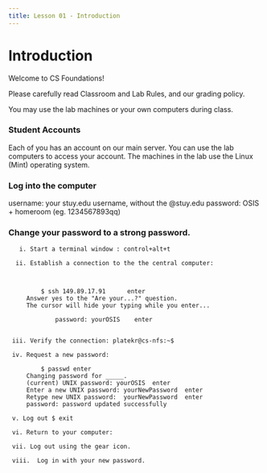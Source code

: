 ```yaml
---
title: Lesson 01 - Introduction
---
```


# Introduction

Welcome to CS Foundations!

Please carefully read Classroom and Lab Rules, and our grading policy.

You may use the lab machines or your own computers during class.

### Student Accounts

Each of you has an account on our main server.
You can use the lab computers to access your account.
The machines in the lab use the Linux (Mint) operating system.

### Log into the computer

 username: your stuy.edu username, without the @stuy.edu
 password: OSIS + homeroom (eg. 1234567893qq)

 ### Change your password to a strong password.

 ```
    i. Start a terminal window : control+alt+t
    
   ii. Establish a connection to the the central computer:

         

          $ ssh 149.89.17.91      enter
	  Answer yes to the "Are your...?" question.
	  The cursor will hide your typing while you enter...

              password: yourOSIS    enter
	      

  iii. Verify the connection: platekr@cs-nfs:~$

  iv. Request a new password:

          $ passwd enter
	  Changing password for _____.
	  (current) UNIX password: yourOSIS  enter
	  Enter a new UNIX password: yourNewPassword  enter
	  Retype new UNIX password:  yourNewPassword  enter
	  password: password updated successfully

  v. Log out $ exit

  vi. Return to your computer: 

  vii. Log out using the gear icon.

  viii.  Log in with your new password.

```
 
